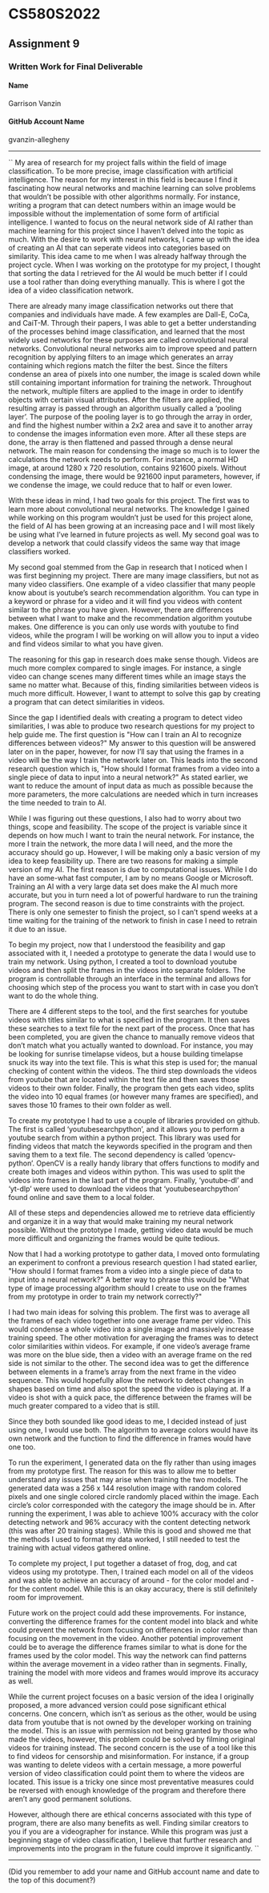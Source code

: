 # CS580S2022

## Assignment 9

### Written Work for Final Deliverable

#### Name

Garrison Vanzin

#### GitHub Account Name

gvanzin-allegheny

---

``
   My area of research for my project falls within the field of image classification.  To be more precise, image classification with artificial intelligence.  The reason for my interest in this field is because I find it fascinating how neural networks and machine learning can solve problems that wouldn’t be possible with other algorithms normally.  For instance, writing a program that can detect numbers within an image would be impossible without the implementation of some form of artificial intelligence.  I wanted to focus on the neural network side of AI rather than machine learning for this project since I haven’t delved into the topic as much.  With the desire to work with neural networks, I came up with the idea of creating an AI that can seperate videos into categories based on similarity.  This idea came to me when I was already halfway through the project cycle.  When I was working on the prototype for my project, I thought that sorting the data I retrieved for the AI would be much better if I could use a tool rather than doing everything manually.  This is where I got the idea of a video classification network.

   There are already many image classification networks out there that companies and individuals have made.  A few examples are Dall-E, CoCa, and CaiT-M.  Through their papers, I was able to get a better understanding of the processes behind image classification, and learned that the most widely used networks for these purposes are called convolutional neural networks.  Convolutional neural networks aim to improve speed and pattern recognition by applying filters to an image which generates an array containing which regions match the filter the best.  Since the filters condense an area of pixels into one number, the image is scaled down while still containing important information for training the network.  Throughout the network, multiple filters are applied to the image in order to identify objects with certain visual attributes.  After the filters are applied, the resulting array is passed through an algorithm usually called a ‘pooling layer’.  The purpose of the pooling layer is to go through the array in order, and find the highest number within a 2x2 area and save it to another array to condense the images information even more.  After all these steps are done, the array is then flattened and passed through a dense neural network.  The main reason for condensing the image so much is to lower the calculations the network needs to perform.  For instance, a normal HD image, at around 1280 x 720 resolution, contains 921600 pixels.  Without condensing the image, there would be 921600 input parameters, however, if we condense the image, we could reduce that to half or even lower.

   With these ideas in mind, I had two goals for this project.  The first was to learn more about convolutional neural networks.  The knowledge I gained while working on this program wouldn’t just be used for this project alone, the field of AI has been growing at an increasing pace and I will most likely be using what I’ve learned in future projects as well.  My second goal was to develop a network that could classify videos the same way that image classifiers worked.

   My second goal stemmed from the Gap in research that I noticed when I was first beginning my project.  There are many image classifiers, but not as many video classifiers.  One example of a video classifier that many people know about is youtube’s search recommendation algorithm.  You can type in a keyword or phrase for a video and it will find you videos with content similar to the phrase you have given.  However, there are differences between what I want to make and the recommendation algorithm youtube makes.  One difference is you can only use words with youtube to find videos, while the program I will be working on will allow you to input a video and find videos similar to what you have given.

   The reasoning for this gap in research does make sense though.  Videos are much more complex compared to single images.  For instance, a single video can change scenes many different times while an image stays the same no matter what.  Because of this, finding similarities between videos is much more difficult.  However, I want to attempt to solve this gap by creating a program that can detect similarities in videos.

   Since the gap I identified deals with creating a program to detect video similarities, I was able to produce two research questions for my project to help guide me.  The first question is "How can I train an AI to recognize differences between videos?"  My answer to this question will be answered later on in the paper, however, for now I’ll say that using the frames in a video will be the way I train the network later on.  This leads into the second research question which is, "How should I format frames from a video into a single piece of data to input into a neural network?"  As stated earlier, we want to reduce the amount of input data as much as possible because the more parameters, the more calculations are needed which in turn increases the time needed to train to AI.  

   While I was figuring out these questions, I also had to worry about two things, scope and feasibility.  The scope of the project is variable since it depends on how much I want to train the neural network.  For instance, the more I train the network, the more data I will need, and the more the accuracy should go up.  However, I will be making only a basic version of my idea to keep feasibility up.  There are two reasons for making a simple version of my AI.  The first reason is due to computational issues.   While I do have an some-what fast computer, I am by no means Google or Microsoft.  Training an AI with a very large data set does make the AI much more accurate, but you in turn need a lot of powerful hardware to run the training program.  The second reason is due to time constraints with the project.  There is only one semester to finish the project, so I can’t spend weeks at a time waiting for the training of the network to finish in case I need to retrain it due to an issue.

   To begin my project, now that I understood the feasibility and gap associated with it, I needed a prototype to generate the data I would use to train my network.  Using python, I created a tool to download youtube videos and then split the frames in the videos into separate folders.  The program is controllable through an interface in the terminal and allows for choosing which step of the process you want to start with in case you don’t want to do the whole thing.  

   There are 4 different steps to the tool, and the first searches for youtube videos with titles similar to what is specified in the program.  It then saves these searches to a text file for the next part of the process.  Once that has been completed, you are given the chance to manually remove videos that don’t match what you actually wanted to download.  For instance, you may be looking for sunrise timelapse videos, but a house building timelapse snuck its way into the text file.  This is what this step is used for; the manual checking of content within the videos.  The third step downloads the videos from youtube that are located within the text file and then saves those videos to their own folder.  Finally, the program then gets each video, splits the video into 10 equal frames (or however many frames are specified), and saves those 10 frames to their own folder as well.

   To create my prototype I had to use a couple of libraries provided on github.  The first is called ‘youtubesearchpython’, and it allows you to perform a youtube search from within a python project.  This library was used for finding videos that match the keywords specified in the program and then saving them to a text file.  The second dependency is called ‘opencv-python’.  OpenCV is a really handy library that offers functions to modify and create both images and videos within python.  This was used to split the videos into frames in the last part of the program.  Finally, ‘youtube-dl’ and ‘yt-dlp’ were used to download the videos that ‘youtubesearchpython’ found online and save them to a local folder.

   All of these steps and dependencies allowed me to retrieve data efficiently and organize it in a way that would make training my neural network possible.  Without the prototype I made, getting video data would be much more difficult and organizing the frames would be quite tedious.

   Now that I had a working prototype to gather data, I moved onto formulating an experiment to confront a previous research question I had stated earlier, "How should I format frames from a video into a single piece of data to input into a neural network?"  A better way to phrase this would be "What type of image processing algorithm should I create to use on the frames from my prototype in order to train my network correctly?"

   I had two main ideas for solving this problem.  The first was to average all the frames of each video together into one average frame per video.  This would condense a whole video into a single image and massively increase training speed.  The other motivation for averaging the frames was to detect color similarities within videos.  For example, if one video’s average frame was more on the blue side, then a video with an average frame on the red side is not similar to the other.  The second idea was to get the difference between elements in a frame’s array from the next frame in the video sequence.  This would hopefully allow the network to detect changes in shapes based on time and also spot the speed the video is playing at.  If a video is shot with a quick pace, the difference between the frames will be much greater compared to a video that is still.  

   Since they both sounded like good ideas to me, I decided instead of just using one, I would use both.  The algorithm to average colors would have its own network and the function to find the difference in frames would have one too.

   To run the experiment, I generated data on the fly rather than using images from my prototype first.  The reason for this was to allow me to better understand any issues that may arise when training the two models.  The generated data was a 256 x 144 resolution image with random colored pixels and one single colored circle randomly placed within the image.  Each circle’s color corresponded with the category the image should be in.  After running the experiment, I was able to achieve 100% accuracy with the color detecting network and 96% accuracy with the content detecting network (this was after 20 training stages).  While this is good and showed me that the methods I used to format my data worked, I still needed to test the training with actual videos gathered online.

   To complete my project, I put together a dataset of frog, dog, and cat videos using my prototype.  Then, I trained each model on all of the videos and was able to achieve an accuracy of around - for the color model and - for the content model.  While this is an okay accuracy, there is still definitely room for improvement.

   Future work on the project could add these improvements.  For instance, converting the difference frames for the content model into black and white could prevent the network from focusing on differences in color rather than focusing on the movement in the video.  Another potential improvement could be to average the difference frames similar to what is done for the frames used by the color model.  This way the network can find patterns within the average movement in a video rather than in segments.  Finally, training the model with more videos and frames would improve its accuracy as well.

   While the current project focuses on a basic version of the idea I originally proposed, a more advanced version could pose significant ethical concerns.  One concern, which isn’t as serious as the other, would be using data from youtube that is not owned by the developer working on training the model.  This is an issue with permission not being granted by those who made the videos, however, this problem could be solved by filming original videos for training instead.  The second concern is the use of a tool like this to find videos for censorship and misinformation.  For instance, if a group was wanting to delete videos with a certain message, a more powerful version of video classification could point them to where the videos are located.  This issue is a tricky one since most preventative measures could be reversed with enough knowledge of the program and therefore there aren’t any good permanent solutions.

   However, although there are ethical concerns associated with this type of program, there are also many benefits as well.  Finding similar creators to you if you are a videographer for instance.  While this program was just a beginning stage of video classification, I believe that further research and improvements into the program in the future could improve it significantly.
``   
   
---

(Did you remember to add your name and GitHub account name and date to the top of this document?)
